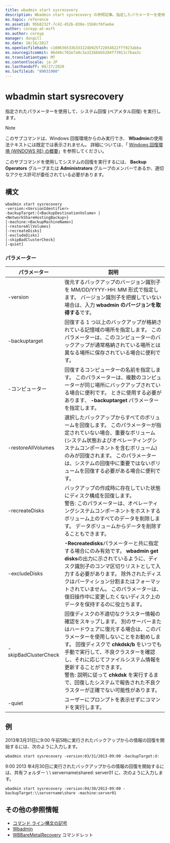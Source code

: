 ```yaml
---
title: wbadmin start sysrecovery
description: Wbadmin start sysrecovery の参照記事。指定したパラメーターを使用してシステム回復 (ベアメタル回復) を実行します。
ms.topic: reference
ms.assetid: 95b8232f-7c42-452b-838e-15b0cf6faebe
author: coreyp-at-msft
ms.author: coreyp
manager: dongill
ms.date: 10/16/2017
ms.openlocfilehash: c108636533b333224b925f22854622fff023abba
ms.sourcegitcommit: 96d46c702e7a9c3a321bbbb5284f73911c7baa3c
ms.translationtype: MT
ms.contentlocale: ja-JP
ms.lasthandoff: 08/27/2020
ms.locfileid: "89031900"
---
```

# <a name="wbadmin-start-sysrecovery"></a>wbadmin start sysrecovery



指定されたパラメーターを使用して、システム回復 (ベアメタル回復) を実行します。

> [!NOTE]
> このサブコマンドは、Windows 回復環境からのみ実行でき、 **Wbadmin**の使用法テキストには既定では表示されません。 詳細については、「 [Windows 回復環境 (WINDOWS RE) の概要](/previous-versions/windows/it-pro/windows-8.1-and-8/hh825173(v=win.10))」を参照してください。

このサブコマンドを使用してシステムの回復を実行するには、 **Backup Operators** グループまたは **Administrators** グループのメンバーであるか、適切なアクセス許可が委任されている必要があります。

## <a name="syntax"></a>構文

```
wbadmin start sysrecovery
-version:<VersionIdentifier>
-backupTarget:{<BackupDestinationVolume> | <NetworkShareHostingBackup>}
[-machine:<BackupMachineName>]
[-restoreAllVolumes]
[-recreateDisks]
[-excludeDisks]
[-skipBadClusterCheck]
[-quiet]
```

### <a name="parameters"></a>パラメーター

|パラメーター|説明|
|---------|-----------|
|-version|復元するバックアップのバージョン識別子を MM/DD/YYYY-HH: MM 形式で指定します。 バージョン識別子を把握していない場合は、入力 **wbadmin のバージョンを取得する**です。|
|-backuptarget|回復する 1 つ以上のバックアップが格納されている記憶域の場所を指定します。 このパラメーターは、このコンピューターのバックアップが通常格納されている場所とは異なる場所に保存されている場合に便利です。|
|-コンピューター|回復するコンピューターの名前を指定します。 このパラメーターは、複数のコンピューターが同じ場所にバックアップされている場合に便利です。 ときに使用する必要があります、 **-backuptarget** パラメーターを指定します。|
|-restoreAllVolumes|選択したバックアップからすべてのボリュームを回復します。 このパラメーターが指定されていない場合、重要なボリューム (システム状態およびオペレーティングシステムコンポーネントを含むボリューム) のみが回復されます。 このパラメーターは、システムの回復中に重要ではないボリュームを回復する必要がある場合に便利です。|
|-recreateDisks|バックアップの作成時に存在していた状態にディスク構成を回復します。</br>警告: このパラメーターは、オペレーティングシステムコンポーネントをホストするボリューム上のすべてのデータを削除します。 データボリュームからデータを削除することもできます。|
|-excludeDisks|**-Recreatedisks**パラメーターと共に指定する場合にのみ有効です。 **wbadmin get disks**の出力に示されているように、ディスク識別子のコンマ区切りリストとして入力する必要があります。 除外されたディスクはパーティション分割またはフォーマットされていません。 このパラメーターは、復旧操作中に変更したくないディスク上のデータを保持するのに役立ちます。|
|-skipBadClusterCheck|回復ディスクの不適切なクラスター情報の確認をスキップします。 別のサーバーまたはハードウェアに復元する場合は、このパラメーターを使用しないことをお勧めします。 回復ディスクで **chkdsk/b** をいつでも手動で実行して、不良クラスターを確認し、それに応じてファイルシステム情報を更新することができます。</br>警告: 説明に従って **chkdsk** を実行するまで、回復したシステムで報告された不良クラスターが正確でない可能性があります。|
|-quiet|ユーザーにプロンプトを表示せずにコマンドを実行します。|

## <a name="examples"></a>例

2013年3月31日に9:00 午前5時に実行されたバックアップからの情報の回復を開始するには、次のように入力します。
```
wbadmin start sysrecovery -version:03/31/2013-09:00 -backupTarget:d:
```
9:00 2013 年4月30日に実行されたバックアップからの情報の回復を開始するには、共有フォルダー \\ \\ servername\shared: server01 に、次のように入力します。
```
wbadmin start sysrecovery -version:04/30/2013-09:00 -backupTarget:\\servername\share -machine:server01
```

## <a name="additional-references"></a>その他の参照情報

- [コマンド ライン構文の記号](command-line-syntax-key.md)
-   [Wbadmin](wbadmin.md)
-   [WBBareMetalRecovery](/previous-versions/windows/it-pro/windows-8.1-and-8/hh825173(v=win.10)) コマンドレット
